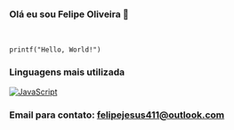 ### Olá eu sou Felipe Oliveira 🚀
  <br>
    
    printf("Hello, World!")
  ### Linguagens mais utilizada
  [![JavaScript](https://img.shields.io/badge/--F7DF1E?logo=javascript&logoColor=000)](https://www.javascript.com/)
   
  </div>
 </div>
 
### Email para contato:<strong> felipejesus411@outlook.com</strong>
 

